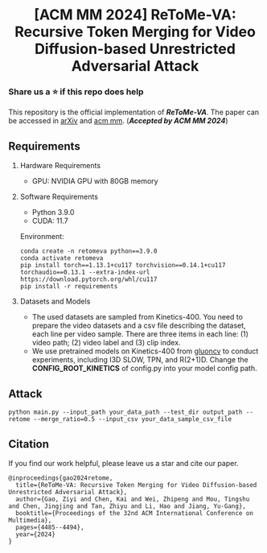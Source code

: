 <div align="center">
<h1>[ACM MM 2024] ReToMe-VA: Recursive Token Merging for Video Diffusion-based Unrestricted Adversarial Attack</h1>
</div>

### Share us a :star: if this repo does help

This repository is the official implementation of ***ReToMe-VA***. The paper can be accessed in [arXiv](https://arxiv.org/pdf/2408.05479) and [acm mm](https://dl.acm.org/doi/10.1145/3664647.3680959). (***Accepted by ACM MM 2024***)

## Requirements
1. Hardware Requirements
    - GPU: NVIDIA GPU with 80GB memory
2. Software Requirements
    - Python 3.9.0
    - CUDA: 11.7

    Environment:
    ```
    conda create -n retomeva python==3.9.0
    conda activate retomeva
    pip install torch==1.13.1+cu117 torchvision==0.14.1+cu117 torchaudio==0.13.1 --extra-index-url https://download.pytorch.org/whl/cu117
    pip install -r requirements
    ```

3. Datasets and Models
    - The used datasets are sampled from Kinetics-400. You need to prepare the video datasets and a csv file describing the dataset, each line per video sample. There are three items in each line: (1) video path; (2) video label and (3) clip index.
    - We use pretrained models on Kinetics-400 from [gluoncv](https://cv.gluon.ai/model_zoo/action_recognition.html) to conduct experiments, including I3D SLOW, TPN, and R(2+1)D. Change the **CONFIG_ROOT_KINETICS** of config.py into your model config path.

## Attack
```
python main.py --input_path your_data_path --test_dir output_path --retome --merge_ratio=0.5 --input_csv your_data_sample_csv_file
```

## Citation
If you find our work helpful, please leave us a star and cite our paper.

```
@inproceedings{gao2024retome,
  title={ReToMe-VA: Recursive Token Merging for Video Diffusion-based Unrestricted Adversarial Attack},
  author={Gao, Ziyi and Chen, Kai and Wei, Zhipeng and Mou, Tingshu and Chen, Jingjing and Tan, Zhiyu and Li, Hao and Jiang, Yu-Gang},
  booktitle={Proceedings of the 32nd ACM International Conference on Multimedia},
  pages={4485--4494},
  year={2024}
}
```